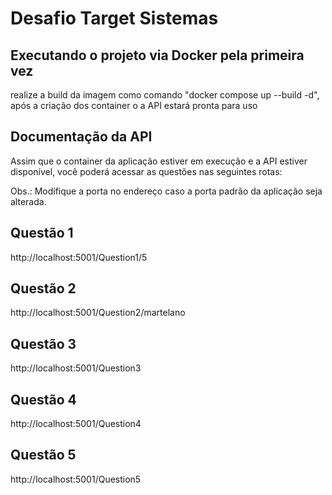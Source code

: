 # Desafio Target Sistemas

<!-- text -->

## Executando o projeto via Docker pela primeira vez

realize a build da imagem como comando 
"docker compose up --build -d", após a criação dos container o a API estará pronta para uso

<!-- text -->

## Documentação da API

Assim que o container da aplicação estiver em execução e a API estiver disponível, você poderá acessar as questões nas seguintes rotas:

Obs.: Modifique a porta no endereço caso a porta padrão da aplicação seja alterada.

## Questão 1
http://localhost:5001/Question1/5
## Questão 2
http://localhost:5001/Question2/martelano
## Questão 3
http://localhost:5001/Question3
## Questão 4
http://localhost:5001/Question4
## Questão 5
http://localhost:5001/Question5

<!-- text -->